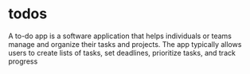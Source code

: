 # todos
A to-do app is a software application that helps individuals or teams manage and organize their tasks and projects. The app typically allows users to create lists of tasks, set deadlines, prioritize tasks, and track progress
